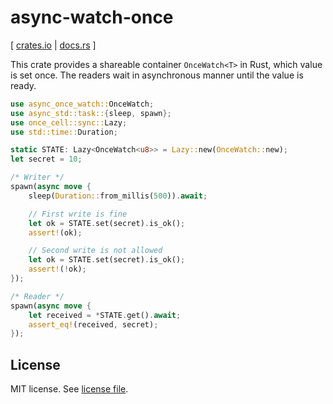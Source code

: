 # async-watch-once

\[ [crates.io](crates.io/crates/async-once-watch) | [docs.rs](https://docs.rs/async-once-watch/) \]

This crate provides a shareable container `OnceWatch<T>` in Rust, which value is set once. The readers wait in asynchronous manner until the value is ready.

```rust
use async_once_watch::OnceWatch;
use async_std::task::{sleep, spawn};
use once_cell::sync::Lazy;
use std::time::Duration;

static STATE: Lazy<OnceWatch<u8>> = Lazy::new(OnceWatch::new);
let secret = 10;

/* Writer */
spawn(async move {
    sleep(Duration::from_millis(500)).await;

    // First write is fine
    let ok = STATE.set(secret).is_ok();
    assert!(ok);

    // Second write is not allowed
    let ok = STATE.set(secret).is_ok();
    assert!(!ok);
});

/* Reader */
spawn(async move {
    let received = *STATE.get().await;
    assert_eq!(received, secret);
});
```

## License

MIT license. See [license file](LICENSE.txt).
